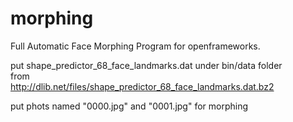 # morphing
Full Automatic Face Morphing Program for openframeworks.

put shape_predictor_68_face_landmarks.dat  under bin/data folder  
from  
http://dlib.net/files/shape_predictor_68_face_landmarks.dat.bz2

put phots named "0000.jpg" and "0001.jpg" for morphing
